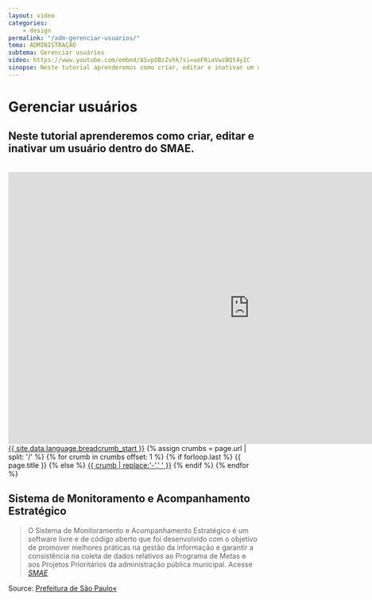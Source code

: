 ```yaml
---
layout: video
categories:
    - design
permalink: "/adm-gerenciar-usuarios/"
tema: ADMINISTRAÇÃO
subtema: Gerenciar usuários
video: https://www.youtube.com/embed/ASvpOBzZvhk?si=uoFRiaVwzBQt4yIC
sinopse: Neste tutorial aprenderemos como criar, editar e inativar um usuário dentro do SMAE.
---
```

<!--Title-->

# Gerenciar usuários

<!--Teaser-->

## Neste tutorial aprenderemos como criar, editar e inativar um usuário dentro do SMAE.

<br>

<!--Video-->

<iframe class="video-tutoras" width='970' height='546' src='https://www.youtube.com/embed/ASvpOBzZvhk?si=uoFRiaVwzBQt4yIC' frameborder='0' allowfullscreen></iframe>

<!--Breadcrumbs-->


<nav class="breadcrumbs" role="menubar" aria-label="breadcrumbs">
 <a href="{{ site.url }}{{ site.baseurl }}">{{ site.data.language.breadcrumb_start }}</a>
 {% assign crumbs = page.url | split: '/' %}
   {% for crumb in crumbs offset: 1 %}
    {% if forloop.last %}
        <a class="current">{{ page.title }}</a>
    {% else %}
        <a href="{{ site.url }}{{ site.baseurl }}{% assign crumb_limit = forloop.index | plus: 1 %}{% for crumb in crumbs limit: crumb_limit %}{{ crumb | append: '/' }}{% endfor %}">{{ crumb | replace:'-',' ' }}</a>
    {% endif %}
  {% endfor %}
</nav>



<!--more-->


## Sistema de Monitoramento e Acompanhamento Estratégico

> O Sistema de Monitoramento e Acompanhamento Estratégico é um software livre e de código aberto que foi desenvolvido com o objetivo de promover melhores práticas na gestão da informação e garantir a consistência na coleta de dados relativos ao Programa de Metas e aos Projetos Prioritários da administração pública municipal. Acesse <cite>[SMAE](https://smae.prefeitura.sp.fgv.br/login)</cite>



Source: [Prefeitura de São Paulo«](https://www.capital.sp.gov.br/)